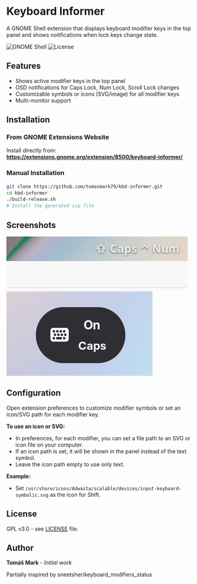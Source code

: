 
# Keyboard Informer

A GNOME Shell extension that displays keyboard modifier keys in the top panel and shows notifications when lock keys change state.

![GNOME Shell](https://img.shields.io/badge/GNOME%20Shell-45%2B-blue)
![License](https://img.shields.io/badge/License-GPL%20v3-green)

## Features

- Shows active modifier keys in the top panel
- OSD notifications for Caps Lock, Num Lock, Scroll Lock changes
- Customizable symbols or icons (SVG/image) for all modifier keys
- Multi-monitor support

## Installation

### From GNOME Extensions Website
Install directly from: **https://extensions.gnome.org/extension/8500/keyboard-informer/**

### Manual Installation
```bash
git clone https://github.com/tomasmark79/kbd-informer.git
cd kbd-informer
./build-release.sh
# Install the generated zip file
```

## Screenshots

![Panel Indicator](screenshot-panel.png)
![OSD Notification](screenshot-osd.png)


## Configuration

Open extension preferences to customize modifier symbols or set an icon/SVG path for each modifier key.

**To use an icon or SVG:**
- In preferences, for each modifier, you can set a file path to an SVG or icon file on your computer.
- If an icon path is set, it will be shown in the panel instead of the text symbol.
- Leave the icon path empty to use only text.

**Example:**
- Set `/usr/share/icons/Adwaita/scalable/devices/input-keyboard-symbolic.svg` as the icon for Shift.

## License

GPL v3.0 - see [LICENSE](LICENSE) file.

## Author

**Tomáš Mark** - *Initial work*

Partially inspired by sneetsher/keyboard_modifiers_status
